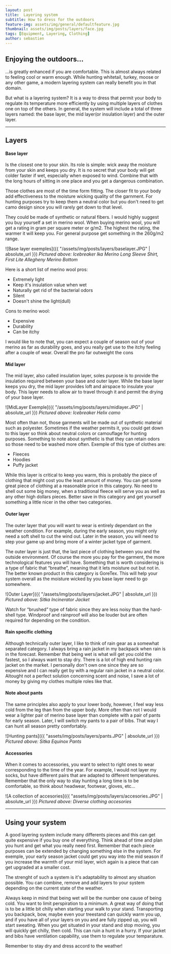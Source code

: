 ```yaml
---
layout: post
title:  Layering system
subtitle: How to dress for the outdoors
feature-img: assets/img/general/defaultfeature.jpg
thumbnail: assets/img/posts/layers/face.jpg
tags: [Equipment, Layering, Clothing]
author: sebastien
---
```


## Enjoying the outdoors...

...is greatly enhanced if you are comfortable. This is almost always related to feeling cool or warm enough. While hunting whitetail, turkey, moose or any other game, a modern layering system can really benefit you in that domain.

But what is a layering system? It is a way to dress that permit your body to regulate its temperature more efficiently by using multiple layers of clothes one on top of the others. In general, the system will include a total of three layers named: the base layer, the mid layer(or insulation layer) and the outer layer.

*****

## Layers

#### Base layer

Is the closest one to your skin. Its role is simple: wick away the moisture from your skin and keeps you dry. It is no secret that your body will get colder faster if wet, especially when exposed to wind. Combine that with the long hours of sitting in one place and you get a dangerous combination.

Those clothes are most of the time form fitting. The closer fit to your body add effectiveness to the moisture wicking quality of the garnment. For hunting purposes try to keep them a neutral color but you don't need to get camo design since you will rarely get down to that level.

They could be made of synthetic or natural fibers. I would highly suggest you buy yourself a set in merino wool. When buying merino wool, you will get a rating in gram per square meter or g/m2. The highest the rating, the warmer it will keep you. For general purpose get something in the 260g/m2 range.

![Base layer exemples]({{ "/assets/img/posts/layers/baselayer.JPG" | absolute_url }})
*Pictured above: Icebreaker Ika Merino Long Sleeve Shirt, First Lite Allegheny Merino Bottom*

Here is a short list of merino wool pros:
- Extremely light
- Keep it's insulation value when wet
- Naturally get rid of the bacterial odors
- Silent
- Doesn't shine the light(dull)

Cons to merino wool:
- Expensive
- Durability
- Can be itchy

I would like to note that, you can expect a couple of season out of your merino as far as durability goes, and you really get use to the itchy feeling after a couple of wear. Overall the pro far outweight the cons

#### Mid layer

The mid layer, also called insulation layer, soles purpose is to provide the insulation required between your base and outer layer. While the base layer keeps you dry, the mid layer provides loft and airspace to insulate your body. This layer needs to allow air to travel through it and permit the drying of your base layer.

![MidLayer Exemple]({{ "/assets/img/posts/layers/midlayer.JPG" | absolute_url }})
*Pictured above: Icebreaker Helix camo*

Most often than not, those garments will be made out of synthetic material such as polyester. Sometimes if the weather permits it, you could get down to this layer so think about neutral colors or camouflage for hunting purposes. Something to note about synthetic is that they can retain odors so those need to be washed more often. Exemple of this type of clothes are:
- Fleeces
- Hoodies
- Puffy jacket

While this layer is critical to keep you warm, this is probably the piece of clothing that might cost you the least amount of money. You can get some great piece of clothing at a reasonable price in this category. No need to shell out some big money, when a traditional fleece will serve you as well as any other high dollars pieces. Better save in this category and get yourself something a little nicer in the other two categories.

#### Outer layer

The outer layer that you will want to wear is entirely dependant on the weather condition. For example, during the early season, you might only need a soft shell to cut the wind out. Later in the season, you will need to step your game up and bring more of a winter jacket type of garment.

The outer layer is just that, the last piece of clothing between you and the outside environment. Of course the more you pay for the garment, the more technological features you will have. Something that is worth considering is a type of fabric that “breathe”, meaning that it lets moisture out but not in. The better known product in this category is GoreTex. This will help your system overall as the moisture wicked by you base layer need to go somewhere.

![Outer Layer]({{ "/assets/img/posts/layers/jacket.JPG" | absolute_url }})
*Pictured above: Sitka Incinerator Jacket*

Watch for “brushed” type of fabric since they are less noisy than the hard-shell type. Windproof and rainproof will also be louder but are often required for depending on the condition.

#### Rain specific clothing

Although technically outer layer, I like to think of rain gear as a somewhat separated category. I always bring a rain jacket in my backpack when rain is in the forecast. Remember that being wet is what will get you cold the fastest, so I always want to stay dry. There is a lot of high end hunting rain jacket on the market. I personally don't own one since they are so expensive and I can really get by with a regular rain jacket in a neutral color. Altought not a perfect solution concerning scent and noise, I save a lot of money by giving my clothes multiple roles like that.

#### Note about pants

The same principles also apply to your lower body, however, I feel way less cold from the leg than from the upper body. More often than not I would wear a lighter pair of merino base layer than complete with a pair of pants for early season. Later, I will switch my pants to a pair of bibs. That way I can hunt all season pretty comfortably.

![Hunting pants]({{ "assets/img/posts/layers/pants.JPG" | absolute_url }})
*Pictured above: Sitka Equinox Pants*

#### Accessories

When it comes to accessories, you want to select to right ones to wear corresponding to the time of the year. For example, I would not layer my socks, but have different pairs that are adapted to different temperatures. Remember that the only way to stay hunting a long time is to be comfortable, so think about headwear, footwear, gloves, etc...

![A collection of accesories]({{ "assets/img/posts/layers/accesories.JPG" | absolute_url }})
*Pictured above: Diverse clothing accesories*

*****

## Using your system

A good layering system include many differents pieces and this can get quite expensive if you buy one of everything. Think ahead of time and plan you hunt and get what you really need first. Remember that each piece purposes can be extended by changing something else in the system. For exemple, your early season jacket could get you way into the mid season if you increase the warmth of your mid layer, wich again is a piece that can get upgraded at a smaller cost.

The strenght of such a system is it's adaptability to almost any situation possible. You can combine, remove and add layers to your system depending on the current state of the weather.

Always keep in mind that being wet will be the number one cause of being cold. You want to limit perspiration to a minimum. A great way of doing that is to be a little bit chilly when starting your walk to your stand. Transporting you backpack, bow, maybe even your treestand can quickly warm you up, and if you have all of your layers on you and are fully zipped up, you will start sweating. When you get situated in your stand and stop moving, you will quickly get chilly, then cold. This can ruin a hunt in a hurry. If your jacket and bibs have ventilation capability, use them to regulate your temparature.

Remember to stay dry and dress accord to the weather!
